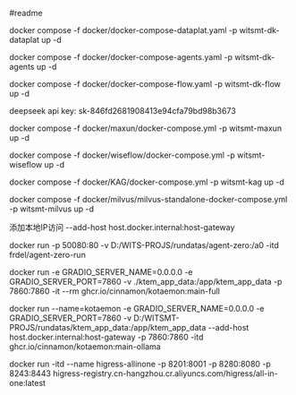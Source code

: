#readme

docker compose -f docker/docker-compose-dataplat.yaml -p witsmt-dk-dataplat up -d

docker compose -f docker/docker-compose-agents.yaml -p witsmt-dk-agents up -d

docker compose -f docker/docker-compose-flow.yaml -p witsmt-dk-flow up -d

deepseek api key:
sk-846fd2681908413e94cfa79bd98b3673

docker compose -f docker/maxun/docker-compose.yml -p witsmt-maxun up -d

docker compose -f docker/wiseflow/docker-compose.yml -p witsmt-wiseflow up -d

docker compose -f docker/KAG/docker-compose.yml -p witsmt-kag up -d

docker compose -f docker/milvus/milvus-standalone-docker-compose.yml -p witsmt-milvus up -d

添加本地IP访问
--add-host host.docker.internal:host-gateway

docker run -p 50080:80 -v D:/WITS-PROJS/rundatas/agent-zero:/a0 -itd frdel/agent-zero-run

docker run
-e GRADIO_SERVER_NAME=0.0.0.0
-e GRADIO_SERVER_PORT=7860
-v ./ktem_app_data:/app/ktem_app_data
-p 7860:7860 -it --rm
ghcr.io/cinnamon/kotaemon:main-full

docker run --name=kotaemon -e GRADIO_SERVER_NAME=0.0.0.0 -e GRADIO_SERVER_PORT=7860 -v D:/WITSMT-PROJS/rundatas/ktem_app_data:/app/ktem_app_data --add-host host.docker.internal:host-gateway -p 7860:7860 -itd ghcr.io/cinnamon/kotaemon:main-ollama

docker run -itd --name higress-allinone -p 8201:8001 -p 8280:8080 -p 8243:8443  higress-registry.cn-hangzhou.cr.aliyuncs.com/higress/all-in-one:latest
